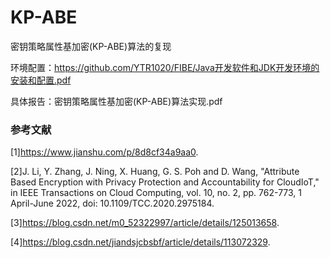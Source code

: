 # KP-ABE
密钥策略属性基加密(KP-ABE)算法的复现

环境配置：https://github.com/YTR1020/FIBE/Java开发软件和JDK开发环境的安装和配置.pdf

具体报告：密钥策略属性基加密(KP-ABE)算法实现.pdf

### 参考文献
[1]https://www.jianshu.com/p/8d8cf34a9aa0.

[2]J. Li, Y. Zhang, J. Ning, X. Huang, G. S. Poh and D. Wang, "Attribute Based Encryption with Privacy Protection and Accountability for CloudIoT," in IEEE Transactions on Cloud Computing, vol. 10, no. 2, pp. 762-773, 1 April-June 2022, doi: 10.1109/TCC.2020.2975184.

[3]https://blog.csdn.net/m0_52322997/article/details/125013658.

[4]https://blog.csdn.net/jiandsjcbsbf/article/details/113072329.

